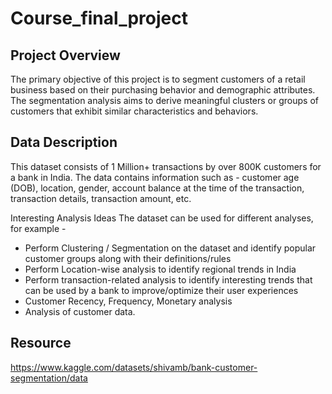 # Course_final_project
## Project Overview
The primary objective of this project is to segment customers of a retail business based on their purchasing behavior and demographic attributes. The segmentation analysis aims to derive meaningful clusters or groups of customers that exhibit similar characteristics and behaviors.

## Data Description
This dataset consists of 1 Million+ transactions by over 800K customers for a bank in India. The data contains information such as - customer age (DOB), location, gender, account balance at the time of the transaction, transaction details, transaction amount, etc.

Interesting Analysis Ideas The dataset can be used for different analyses, for example -

- Perform Clustering / Segmentation on the dataset and identify popular customer groups along with their definitions/rules
- Perform Location-wise analysis to identify regional trends in India
- Perform transaction-related analysis to identify interesting trends that can be used by a bank to improve/optimize their user experiences
- Customer Recency, Frequency, Monetary analysis
- Analysis of customer data.
## Resource
https://www.kaggle.com/datasets/shivamb/bank-customer-segmentation/data
